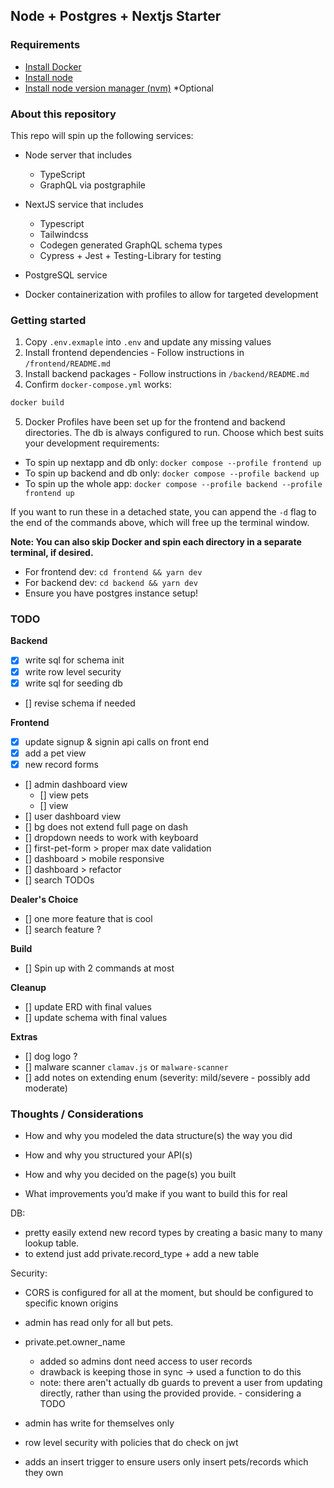 ## Node + Postgres + Nextjs Starter

### Requirements

- [Install Docker](https://docs.docker.com/engine/install/)
- [Install node](https://nodejs.org/en/download/prebuilt-installer/current)
- [Install node version manager (nvm)](https://github.com/nvm-sh/nvm) \*Optional

### About this repository

This repo will spin up the following services:

- Node server that includes
  - TypeScript
  - GraphQL via postgraphile

- NextJS service that includes
  - Typescript
  - Tailwindcss
  - Codegen generated GraphQL schema types
  - Cypress + Jest + Testing-Library for testing

- PostgreSQL service

- Docker containerization with profiles to allow for targeted development

### Getting started

1. Copy `.env.exmaple` into `.env` and update any missing values
2. Install frontend dependencies - Follow instructions in `/frontend/README.md`
3. Install backend packages - Follow instructions in `/backend/README.md`
4. Confirm `docker-compose.yml` works:

```bash
docker build
```

5. Docker Profiles have been set up for the frontend and backend directories. The db is always configured to run. Choose which best suits your development requirements:

- To spin up nextapp and db only: `docker compose --profile frontend up`
- To spin up backend and db only: `docker compose --profile backend up`
- To spin up the whole app: `docker compose --profile backend --profile frontend up`

If you want to run these in a detached state, you can append the `-d` flag to the end of the commands above, which will free up the terminal window.

**Note: You can also skip Docker and spin each directory in a separate terminal, if desired.**

- For frontend dev: `cd frontend && yarn dev`
- For backend dev: `cd backend && yarn dev`
- Ensure you have postgres instance setup!

### TODO

**Backend**
- [x] write sql for schema init
- [x] write row level security 
- [x] write sql for seeding db
- [] revise schema if needed

**Frontend**
- [x] update signup & signin api calls on front end
- [x] add a pet view
- [x] new record forms
- [] admin dashboard view
   - [] view pets
   - [] view 
- [] user dashboard view
- [] bg does not extend full page on dash
- [] dropdown needs to work with keyboard
- [] first-pet-form > proper max date validation
- [] dashboard > mobile responsive
- [] dashboard > refactor
- [] search TODOs

**Dealer's Choice**
- [] one more feature that is cool
- [] search feature ?

**Build**
- [] Spin up with 2 commands at most

**Cleanup**

- [] update ERD with final values
- [] update schema with final values

**Extras**
- [] dog logo ?
- [] malware scanner
  `clamav.js` or `malware-scanner`
- [] add notes on extending enum (severity: mild/severe - possibly add moderate)


### Thoughts / Considerations

- How and why you modeled the data structure(s) the way you did
- How and why you structured your API(s)
 
- How and why you decided on the page(s) you built
- What improvements you’d make if you want to build this for real


DB:
- pretty easily extend new record types by creating a basic many to many lookup table.
- to extend just add private.record_type + add a new table

Security:
  - CORS is configured for all at the moment, but should be configured to specific known origins 
  - admin has read only for all but pets.
  - private.pet.owner_name 
    - added so admins dont need access to user records
    - drawback is keeping those in sync -> used a function to do this
    - note: there aren't actually db guards to prevent a user from updating directly, rather than using the provided provide. - considering a TODO 

  - admin has write for themselves only 
  - row level security with policies that do check on jwt 
  - adds an insert trigger to ensure users only insert pets/records which they own